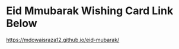 # Eid Mmubarak Wishing Card Link Below
<a name="custom_anchor_name">https://mdowaisraza12.github.io/eid-mubarak/</a>
